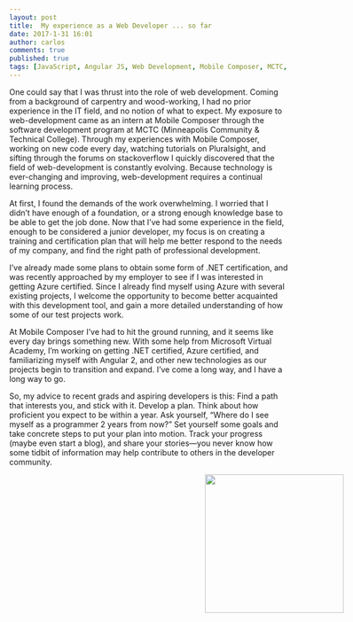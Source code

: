 ```yaml
---
layout: post
title:  My experience as a Web Developer ... so far
date: 2017-1-31 16:01
author: carlos
comments: true
published: true
tags: [JavaScript, Angular JS, Web Development, Mobile Composer, MCTC, ITEC, Entry level developer, Jr. Developer, Junior developer]
---
```

One could say that I was thrust into the role of web development.  Coming from a background of carpentry and wood-working, I had no prior experience in the IT field, and no notion of what to expect.  My exposure to web-development came as an intern at Mobile Composer through the software development program at MCTC (Minneapolis Community & Technical College).  Through my experiences with Mobile Composer, working on new code every day, watching tutorials on Pluralsight, and sifting through the forums on stackoverflow I quickly discovered that the field of web-development is constantly evolving.  Because technology is ever-changing and improving, web-development requires a continual learning process.

At first, I found the demands of the work overwhelming.  I worried that I didn’t have enough of a foundation, or a strong enough knowledge base to be able to get the job done.  Now that I’ve had some experience in the field, enough to be considered a junior developer, my focus is on creating a training and certification plan that will help me better respond to the needs of my company, and find the right path of professional development.

I’ve already made some plans to obtain some form of .NET certification, and was recently approached by my employer to see if I was interested in getting Azure certified.  Since I already find myself using Azure with several existing projects, I welcome the opportunity to become better acquainted with this development tool, and gain a more detailed understanding of how some of our test projects work.

At Mobile Composer I’ve had to hit the ground running, and it seems like every day brings something new.  With some help from Microsoft Virtual Academy, I’m working on getting .NET certified, Azure certified, and familiarizing myself with Angular 2, and other new technologies as our projects begin to transition and expand.  I’ve come a long way, and I have a long way to go.

So, my advice to recent grads and aspiring developers is this: Find a path that interests you, and stick with it.  Develop a plan.  Think about how proficient you expect to be within a year.  Ask yourself, “Where do I see myself as a programmer 2 years from now?”  Set yourself some goals and take concrete steps to put your plan into motion. Track your progress (maybe even start a blog), and share your stories—you never know how some tidbit of information may help contribute to others in the developer community.
  <div>
  <img src="{{site.baseurl}}/images/2017-1-25/blogPic.jpg" style="width: 250px; margin-left: 70%; margin-bottom:-17%; position:inherit;">
</div>
